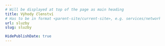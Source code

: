 ```yaml
---
# Will be displayed at top of the page as main heading
title: Výhody členství
# Has to be in format <parent-site/current-site>, e.g. services/network (notice missing slash at the beginning)
url: sluzby
slug: sluzby

HidePublishDate: true
---
```


